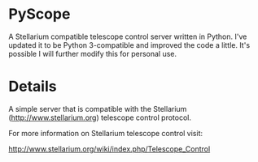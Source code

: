 PyScope
=======

A Stellarium compatible telescope control server written in Python. I've updated it to be Python 3-compatible and improved the code a little. It's possible I will further modify this for personal use.

Details
=======

A simple server that is compatible with the Stellarium (http://www.stellarium.org)
telescope control protocol.

For more information on Stellarium telescope control visit:

http://www.stellarium.org/wiki/index.php/Telescope_Control
